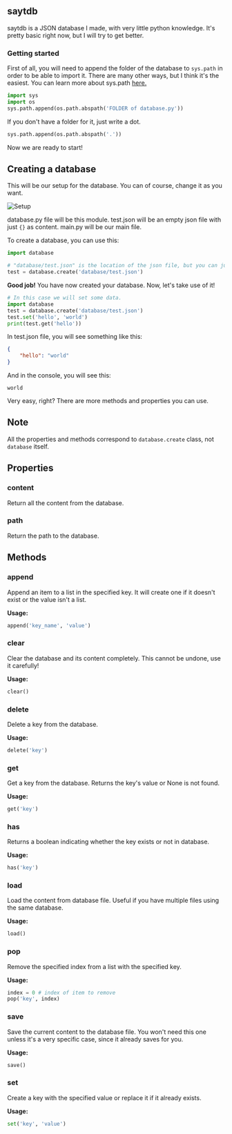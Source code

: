 ## saytdb
saytdb is a JSON database I made, with very little python knowledge. It's pretty basic right now, but I will try to get better.

### Getting started
First of all, you will need to append the folder of the database to `sys.path` in order to be able to import it. There are many other ways, but I think it's the easiest. You can learn more about sys.path [here.](https://docs.python.org/3/tutorial/modules.html#the-module-search-path)
```py
import sys
import os
sys.path.append(os.path.abspath('FOLDER of database.py'))
```

If you don't have a folder for it, just write a dot.

```py
sys.path.append(os.path.abspath('.'))
```

Now we are ready to start!

## Creating a database
This will be our setup for the database. You can of course, change it as you want.

![Setup](https://i.imgur.com/8x1RjSo.png)

database.py file will be this module. test.json will be an empty json file with just `{}` as content. main.py will be our main file.

To create a database, you can use this:
```py
import database

# "database/test.json" is the location of the json file, but you can just type the route of the actual json. If it doesn't exist, it will throw an error.
test = database.create('database/test.json')
```
**Good job!** You have now created your database.
Now, let's take use of it!
```py
# In this case we will set some data.
import database
test = database.create('database/test.json')
test.set('hello', 'world')
print(test.get('hello'))
```

In test.json file, you will see something like this:
```json
{
    "hello": "world"
}
``` 
And in the console, you will see this:

```world```

Very easy, right? There are more methods and properties you can use.

## Note
All the properties and methods correspond to `database.create` class, not `database` itself.

## Properties
### content
Return all the content from the database.

### path
Return the path to the database.

## Methods
### append
Append an item to a list in the specified key. It will create one if it doesn't exist or the value isn't a list.

__Usage:__
```py
append('key_name', 'value')
```

### clear
Clear the database and its content completely. This cannot be undone, use it carefully!

__Usage:__
```py
clear()
```

### delete
Delete a key from the database.

__Usage:__
```py
delete('key')
```

### get
Get a key from the database. Returns the key's value or None is not found. 

__Usage:__
```py
get('key')
```

### has
Returns a boolean indicating whether the key exists or not in database.

__Usage:__
```py
has('key')
```

### load
Load the content from database file. Useful if you have multiple files using the same database.

__Usage:__
```py
load()
```

### pop
Remove the specified index from a list with the specified key.

__Usage:__
```py
index = 0 # index of item to remove
pop('key', index)
```

### save
Save the current content to the database file. You won't need this one unless it's a very specific case, since it already saves for you.

__Usage:__
```py
save()
```

### set
Create a key with the specified value or replace it if it already exists.

__Usage:__
```py
set('key', 'value')
```